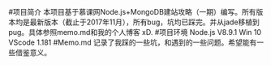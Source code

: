 #项目简介
本项目基于慕课网Node.js+MongoDB建站攻略（一期）编写。所有版本均是最新版本（截止于2017年11月），所有bug，坑均已踩完。并从jade移植到pug。具体参照memo.md和我的个人博客 xD.
#项目环境
Node.js V8.9.1
Win 10
VScode 1.181
#Memo.md
记录了我踩的一些坑，和遇到的一些问题。希望能有一些借鉴意义。

